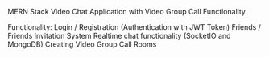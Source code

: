 MERN Stack Video Chat Application with Video Group Call Functionality.

Functionality:
Login / Registration (Authentication with JWT Token)
Friends / Friends Invitation System
Realtime chat functionality (SocketIO and MongoDB)
Creating Video Group Call Rooms

